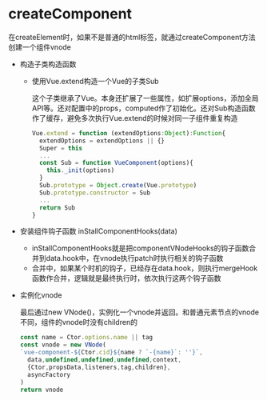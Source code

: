# createComponent

在createElement时，如果不是普通的html标签，就通过createComponent方法创建一个组件vnode

* 构造子类构造函数

  * 使用Vue.extend构造一个Vue的子类Sub

    这个子类继承了Vue。本身还扩展了一些属性，如扩展options，添加全局API等。还对配置中的props，computed作了初始化。还对Sub构造函数作了缓存，避免多次执行Vue.extend的时候对同一子组件重复构造

    ```javascript
    Vue.extend = function (extendOptions:Object):Function{
      extendOptions = extendOptions || {}
      Super = this
      ...
      const Sub = function VueComponent(options){
        this._init(options)
      }
      Sub.prototype = Object.create(Vue.prototype)
      Sub.prototype.constructor = Sub
      ...
      return Sub
    }
    ```

* 安装组件钩子函数 inStallComponentHooks(data)

  *  inStallComponentHooks就是把componentVNodeHooks的钩子函数合并到data.hook中，在vnode执行patch时执行相关的钩子函数
  * 合并中，如果某个时机的钩子，已经存在data.hook，则执行mergeHook函数作合并，逻辑就是最终执行时，依次执行这两个钩子函数

* 实例化vnode

  最后通过new VNode()，实例化一个vnode并返回。和普通元素节点的vnode不同，组件的vnode时没有children的

  ```javascript
  const name = Ctor.options.name || tag
  const vnode = new VNode(
  `vue-component-${Ctor.cid}${name ? `-{name}`: ''}`,
    data,undefined,undefined,undefined,context,
    {Ctor,propsData,listeners,tag,children},
    asyncFactory
  )
  return vnode
  ```

  